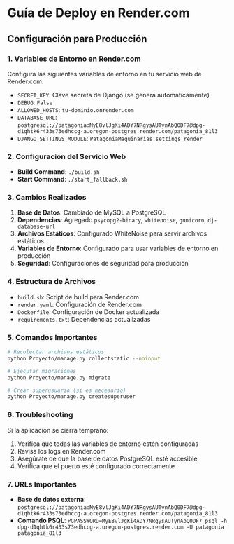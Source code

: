 # Guía de Deploy en Render.com

## Configuración para Producción

### 1. Variables de Entorno en Render.com

Configura las siguientes variables de entorno en tu servicio web de Render.com:

- `SECRET_KEY`: Clave secreta de Django (se genera automáticamente)
- `DEBUG`: `False`
- `ALLOWED_HOSTS`: `tu-dominio.onrender.com`
- `DATABASE_URL`: `postgresql://patagonia:MyE8vlJgKi4ADY7NRgysAUTynAbQ0DF7@dpg-d1qhtk6r433s73edhccg-a.oregon-postgres.render.com/patagonia_81l3`
- `DJANGO_SETTINGS_MODULE`: `PatagoniaMaquinarias.settings_render`

### 2. Configuración del Servicio Web

- **Build Command**: `./build.sh`
- **Start Command**: `./start_fallback.sh`

### 3. Cambios Realizados

1. **Base de Datos**: Cambiado de MySQL a PostgreSQL
2. **Dependencias**: Agregado `psycopg2-binary`, `whitenoise`, `gunicorn`, `dj-database-url`
3. **Archivos Estáticos**: Configurado WhiteNoise para servir archivos estáticos
4. **Variables de Entorno**: Configurado para usar variables de entorno en producción
5. **Seguridad**: Configuraciones de seguridad para producción

### 4. Estructura de Archivos

- `build.sh`: Script de build para Render.com
- `render.yaml`: Configuración de Render.com
- `Dockerfile`: Configuración de Docker actualizada
- `requirements.txt`: Dependencias actualizadas

### 5. Comandos Importantes

```bash
# Recolectar archivos estáticos
python Proyecto/manage.py collectstatic --noinput

# Ejecutar migraciones
python Proyecto/manage.py migrate

# Crear superusuario (si es necesario)
python Proyecto/manage.py createsuperuser
```

### 6. Troubleshooting

Si la aplicación se cierra temprano:

1. Verifica que todas las variables de entorno estén configuradas
2. Revisa los logs en Render.com
3. Asegúrate de que la base de datos PostgreSQL esté accesible
4. Verifica que el puerto esté configurado correctamente

### 7. URLs Importantes

- **Base de datos externa**: `postgresql://patagonia:MyE8vlJgKi4ADY7NRgysAUTynAbQ0DF7@dpg-d1qhtk6r433s73edhccg-a.oregon-postgres.render.com/patagonia_81l3`
- **Comando PSQL**: `PGPASSWORD=MyE8vlJgKi4ADY7NRgysAUTynAbQ0DF7 psql -h dpg-d1qhtk6r433s73edhccg-a.oregon-postgres.render.com -U patagonia patagonia_81l3` 